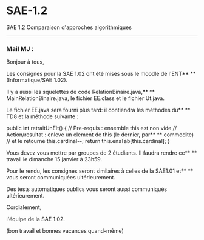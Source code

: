 # SAE-1.2

SAE 1.2 Comparaison d'approches algorithmiques



---



### Mail MJ :

Bonjour à tous,

Les consignes pour la SAE 1.02 ont été mises sous le moodle de l'ENT** **
(Informatique/SAE 1.02).

Il y a aussi les squelettes de code RelationBinaire.java,** **
MainRelationBinaire.java, le fichier EE.class et le fichier Ut.java.

Le fichier EE.java sera fourni plus tard: il contiendra les méthodes du** **
TD8 et la méthode suivante :

public int retraitUnElt() {
     // Pre-requis : ensemble this est non vide
     // Action/resultat : enleve un element de this (le dernier, par** **
commodite)
//                   et le retourne
this.cardinal--;
return this.ensTab[this.cardinal];
}

Vous devez vous mettre par groupes de 2 étudiants. Il faudra rendre ce** **
travail le dimanche 15 janvier à 23h59.

Pour le rendu, les consignes seront similaires à celles de la SAE1.01 et** **
vous seront communiquées ultérieurement.

Des tests automatiques publics vous seront aussi communiqués ultérieurement.

Cordialement,

l'équipe de la SAE 1.02.

(bon travail et bonnes vacances quand-même)
